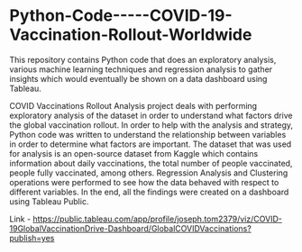 # Python-Code-----COVID-19-Vaccination-Rollout-Worldwide
This repository contains Python code that does an exploratory analysis, various machine learning techniques and regression analysis to gather insights which would eventually be shown on a data dashboard using Tableau.


COVID Vaccinations Rollout Analysis project deals with performing exploratory analysis of the dataset in order to understand what factors drive the global vaccination rollout. In order to help with the analysis and strategy, Python code was written to understand the relationship between variables in order to determine what factors are important. The dataset that was used for analysis is an open-source dataset from Kaggle which contains information about daily vaccinations, the total number of people vaccinated, people fully vaccinated, among others. Regression Analysis and Clustering operations were performed to see how the data behaved with respect to different variables. In the end, all the findings were created on a dashboard using Tableau Public.

Link - https://public.tableau.com/app/profile/joseph.tom2379/viz/COVID-19GlobalVaccinationDrive-Dashboard/GlobalCOVIDVaccinations?publish=yes
